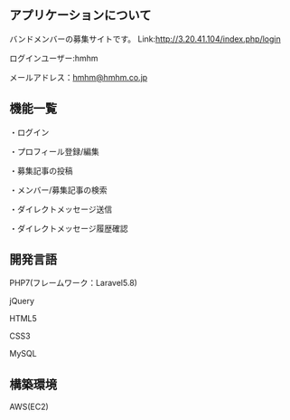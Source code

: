 ## アプリケーションについて
バンドメンバーの募集サイトです。
Link:http://3.20.41.104/index.php/login

ログインユーザー:hmhm

メールアドレス：hmhm@hmhm.co.jp

## 機能一覧
・ログイン

・プロフィール登録/編集

・募集記事の投稿

・メンバー/募集記事の検索

・ダイレクトメッセージ送信

・ダイレクトメッセージ履歴確認

## 開発言語
PHP7(フレームワーク：Laravel5.8)

jQuery

HTML5

CSS3

MySQL

## 構築環境
AWS(EC2)
